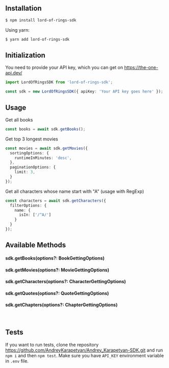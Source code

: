 ## Installation

```bash
$ npm install lord-of-rings-sdk
```

Using yarn:

```bash
$ yarn add lord-of-rings-sdk
```

## Initialization

You need to provide your API key, which you can get on https://the-one-api.dev/

```ts
import LordOfRingsSDK from 'lord-of-rings-sdk';

const sdk = new LordOfRingsSDK({ apiKey: 'Your API key goes here' });
```

## Usage

Get  all books
```ts
const books = await sdk.getBooks();
```

Get top 3 longest movies
```ts
const movies = await sdk.getMovies({
  sortingOptions: {
    runtimeInMinutes: 'desc',
  },
  paginationOptions: {
    limit: 3,
  }
});
```
Get all characters whose name start with "A" (usage with RegExp)
```ts
const characters = await sdk.getCharacters({
  filterOptions: {
    name: {
      isIn: ['/^A/']
    }
  }
});
```

## Available Methods

#### sdk.getBooks(options?: BookGettingOptions)
#### sdk.getMovies(options?: MovieGettingOptions)
#### sdk.getCharacters(options?: CharacterGettingOptions)
#### sdk.getQuotes(options?: QuoteGettingOptions)
#### sdk.getChapters(options?: ChapterGettingOptions)
<br>

## Tests

If you want to run tests, clone the repository https://github.com/AndreyKarapetyan/Andrey_Karapetyan-SDK.git and run ```npm i``` and then ```npm test```. Make sure you have `API_KEY` environment variable in `.env` file.